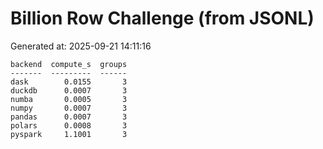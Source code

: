 # Billion Row Challenge (from JSONL)

Generated at: 2025-09-21 14:11:16

```text
backend  compute_s  groups
-------  ---------  ------
dask        0.0155       3
duckdb      0.0007       3
numba       0.0005       3
numpy       0.0007       3
pandas      0.0007       3
polars      0.0008       3
pyspark     1.1001       3
```
